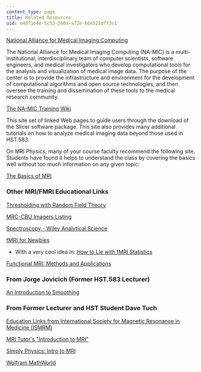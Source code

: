 ```yaml
---
content_type: page
title: Related Resources
uid: e48f1e4e-5c53-360a-a72e-66e522dff3c1
---
```


[National Alliance for Medical Imaging Computing](http://www.na-mic.org/)

The National Alliance for Medical Imaging Computing (NA-MIC) is a multi-institutional, interdisciplinary team of computer scientists, software engineers, and medical investigators who develop computational tools for the analysis and visualization of medical image data. The purpose of the center is to provide the infrastructure and environment for the development of computational algorithms and open source technologies, and then oversee the training and dissemination of these tools to the medical research community.

[The NA-MIC Training Wiki](http://wiki.na-mic.org/Wiki/index.php/Slicer:Workshops:User_Training_101)

This site set of linked Web pages to guide users through the download of the Slicer software package. This site also provides many additional tutorials on how to analyze medical imaging data beyond those used in HST.583.

On MRI Physics, many of your course faculty recommend the following site. Students have found it helps to understand the class by covering the basics well without too much information on any given topic:

[The Basics of MRI](http://www.cis.rit.edu/htbooks/mri/)

### Other MRI/FMRI Educational Links

[Thresholding with Random Field Theory](http://imaging.mrc-cbu.cam.ac.uk/imaging/PrinciplesMultipleComparisons)

[MRC-CBU Imagers Listing](http://imaging.mrc-cbu.cam.ac.uk/imaging/CbuImaging)

[Spectroscopy - Wiley Analytical Science](https://analyticalscience.wiley.com/topic/browse/spectroscopy)

[fMRI for Newbies](http://psychology.uwo.ca/fmri4newbies/)

*   With a very cool idea in: [How to Lie with fMRI Statistics](http://www.fmri4newbies.com/how-to-lie-with-fmri-statistics/)

[Functional MRI: Methods and Applications](http://users.fmrib.ox.ac.uk/~stuart/thesis/)

### From Jorge Jovicich (Former HST.583 Lecturer)

[An Introduction to Smoothing](http://imaging.mrc-cbu.cam.ac.uk/imaging/PrinciplesSmoothing)

### From Former Lecturer and HST Student Dave Tuch

[Education Links from International Society for Magnetic Resonance in Medicine (ISMRM)](https://www.ismrm.org/)

[MRI Tutor's "Introduction to MRI"](http://www.mritutor.org/mritutor/)

[Simply Physics: Intro to MRI](http://www.simplyphysics.com/IntroToMRI.html)

[Wolfram MathWorld](http://mathworld.wolfram.com/)